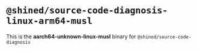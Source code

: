 # `@shined/source-code-diagnosis-linux-arm64-musl`

This is the **aarch64-unknown-linux-musl** binary for `@shined/source-code-diagnosis`
